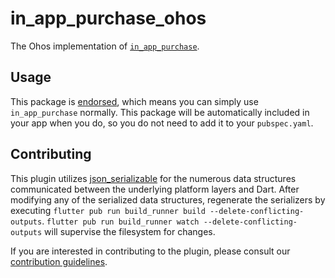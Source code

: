 # in\_app\_purchase\_ohos

The Ohos implementation of [`in_app_purchase`][1].

## Usage

This package is [endorsed][2], which means you can simply use `in_app_purchase`
normally. This package will be automatically included in your app when you do,
so you do not need to add it to your `pubspec.yaml`.

## Contributing

This plugin utilizes
[json_serializable](https://pub.dev/packages/json_serializable) for the
numerous data structures communicated between the underlying platform layers and Dart. After
modifying any of the serialized data structures, regenerate the serializers by executing
`flutter pub run build_runner build --delete-conflicting-outputs`.
`flutter pub run build_runner watch --delete-conflicting-outputs` will supervise the filesystem for changes.

If you are interested in contributing to the plugin, please consult our
[contribution guidelines](https://github.com/flutter/plugins/blob/main/CONTRIBUTING.md).

[1]: https://pub.dev/packages/in_app_purchase
[2]: https://flutter.dev/docs/development/packages-and-plugins/developing-packages#endorsed-federated-plugin
